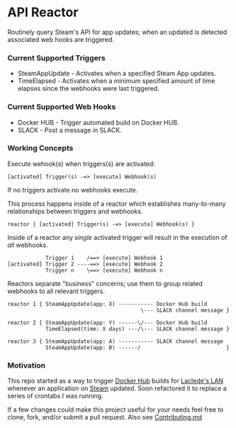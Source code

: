 # API Reactor

Routinely query Steam's API for app updates; when an updated is detected associated web hooks are triggered.

### Current Supported Triggers
* SteamAppUpdate - Activates when a specified Steam App updates.
* TimeElapsed - Activates when a minimum specified amount of time elapses since the webhooks were last triggered.

### Current Supported Web Hooks
* Docker HUB - Trigger automated build on Docker HUB.
* SLACK - Post a message in SLACK.

### Working Concepts

Execute wehook(s) when triggers(s) are activated:

`[activated] Trigger(s) -=> [execute] Webhook(s)`

If no triggers activate no webhooks execute.

This process happens inside of a reactor which establishes many-to-many relationships between triggers and webhooks.

`reactor { [activated] Trigger(s) -=> [execute] Webhook(s) }`

Inside of a reactor any *single* activated trigger will result in the execution of *all* webhooks.

```
            Trigger 1    /==> [execute] Webhook 1
[activated] Trigger 2 ----==> [execute] Webhook 2
            Trigger n    \==> [execute] Webhook n
```


Reactors separate "business" concerns; use them to group related webhooks to all relevant triggers.

```
reactor 1 { SteamAppUpdate(app: X) ----------- Docker Hub build
                                          \--- SLACK channel message }

reactor 2 { SteamAppUpdate(app: Y) ------\/--- Docker Hub build
            TimeElapsed(time: X days) ---/\--- SLACK channel message }

reactor 3 { SteamAppUpdate(app: A) ----------- SLACK channel message
            SteamAppUpdate(app: B) ------/                           }
```

### Motivation

This repo started as a way to trigger [Docker Hub](https://hub.docker.com/u/lacledeslan/) builds for [Laclede's LAN](https://lacledeslan.com/) whenever an application on [Steam](https://store.steampowered.com/) updated. Soon refactored it to replace a series of crontabs I was running.

If a few changes could make this project useful for your needs feel free to clone, fork, and/or submit a pull request. Also see [Contributing.md](./Contributing.md)
